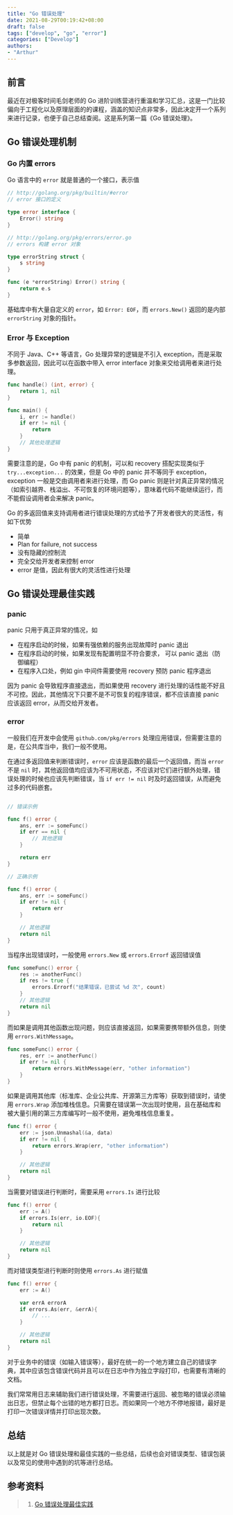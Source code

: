 ```yaml
---
title: "Go 错误处理"
date: 2021-08-29T00:19:42+08:00
draft: false
tags: ["develop", "go", "error"]
categories: ["Develop"]
authors:
- "Arthur"
---
```


## 前言

最近在对极客时间毛剑老师的 Go 进阶训练营进行重温和学习汇总，这是一门比较偏向于工程化以及原理层面的的课程，涵盖的知识点非常多，因此决定开一个系列来进行记录，也便于自己总结查阅。这是系列第一篇《Go 错误处理》。

## Go 错误处理机制

### Go 内置 errors

Go 语言中的 `error` 就是普通的一个接口，表示值

```go
// http://golang.org/pkg/builtin/#error
// error 接口的定义

type error interface {
    Error() string
}

// http://golang.org/pkg/errors/error.go
// errors 构建 error 对象

type errorString struct {
    s string
}

func (e *errorString) Error() string {
    return e.s
}
```

基础库中有大量自定义的 `error`，如 `Error: EOF`，而 `errors.New()` 返回的是内部 `errorString` 对象的指针。

### Error 与 Exception

不同于 Java、C++ 等语言，Go 处理异常的逻辑是不引入 exception，而是采取多参数返回，因此可以在函数中带入 error interface 对象来交给调用者来进行处理。

```go
func handle() (int, error) {
    return 1, nil
}

func main() {
    i, err := handle()
    if err != nil {
        return
    }
    // 其他处理逻辑
}
```

需要注意的是，Go 中有 panic 的机制，可以和 recovery 搭配实现类似于 `try...exception...` 的效果，但是 Go 中的 panic 并不等同于 exception，exception 一般是交由调用者来进行处理，而 Go panic 则是针对真正异常的情况（如索引越界、栈溢出、不可恢复的环境问题等），意味着代码不能继续运行，而不能假设调用者会来解决 panic。

Go 的多返回值来支持调用者进行错误处理的方式给予了开发者很大的灵活性，有如下优势

- 简单
- Plan for failure, not success
- 没有隐藏的控制流
- 完全交给开发者来控制 error
- error 是值，因此有很大的灵活性进行处理

## Go 错误处理最佳实践

### panic

panic 只用于真正异常的情况，如

- 在程序启动的时候，如果有强依赖的服务出现故障时 panic 退出
- 在程序启动的时候，如果发现有配置明显不符合要求， 可以 panic 退出（防御编程）
- 在程序入口处，例如 gin 中间件需要使用 recovery 预防 panic 程序退出

因为 panic 会导致程序直接退出，而如果使用 recovery 进行处理的话性能不好且不可控。因此，其他情况下只要不是不可恢复的程序错误，都不应该直接 panic 应该返回 error，从而交给开发者。


### error

一般我们在开发中会使用 `github.com/pkg/errors` 处理应用错误，但需要注意的是，在公共库当中，我们一般不使用。

在通过多返回值来判断错误时，`error` 应该是函数的最后一个返回值，而当 `error` 不是 `nil` 时，其他返回值均应该为不可用状态，不应该对它们进行额外处理，错误处理的时候也应该先判断错误，当 `if err != nil` 时及时返回错误，从而避免过多的代码嵌套。

```go

// 错误示例

func f() error {
    ans, err := someFunc()
    if err == nil {
        // 其他逻辑
    }

    return err
}

// 正确示例

func f() error {
    ans, err := someFunc()
    if err != nil {
        return err
    }

    // 其他逻辑
    return nil
}
```

当程序出现错误时，一般使用 `errors.New` 或 `errors.Errorf` 返回错误值

```go
func someFunc() error {
    res := anotherFunc()
    if res != true {
        errors.Errorf("结果错误，已尝试 %d 次", count)
    }
    // 其他逻辑
    return nil
}
```

而如果是调用其他函数出现问题，则应该直接返回，如果需要携带额外信息，则使用 `errors.WithMessage`。

```go
func someFunc() error {
    res, err := anotherFunc()
    if err != nil {
        return errors.WithMessage(err, "other information")
    }
}
```

如果是调用其他库（标准库、企业公共库、开源第三方库等）获取到错误时，请使用 `errors.Wrap` 添加堆栈信息。只需要在错误第一次出现时使用，且在基础库和被大量引用的第三方库编写时一般不使用，避免堆栈信息重复。

```go
func f() error {
    err := json.Unmashal(&a, data)
    if err != nil {
        return errors.Wrap(err, "other information")
    }

    // 其他逻辑
    return nil
}
```

当需要对错误进行判断时，需要采用 `errors.Is` 进行比较

```go
func f() error {
    err := A()
    if errors.Is(err, io.EOF){
    	return nil
    }

    // 其他逻辑
    return nil
}
```

而对错误类型进行判断时则使用 `errors.As` 进行赋值

```go
func f() error {
    err := A()

    var errA errorA
    if errors.As(err, &errA){
    	// ...
    }

    // 其他逻辑
    return nil
}
```

对于业务中的错误（如输入错误等），最好在统一的一个地方建立自己的错误字典，其中应该包含错误代码并且可以在日志中作为独立字段打印，也需要有清晰的文档。

我们常常用日志来辅助我们进行错误处理，不需要进行返回、被忽略的错误必须输出日志，但禁止每个出错的地方都打日志。而如果同一个地方不停地报错，最好是打印一次错误详情并打印出现次数。

## 总结

以上就是对 Go 错误处理和最佳实践的一些总结，后续也会对错误类型、错误包装以及常见的使用中遇到的坑等进行总结。

## 参考资料

> 1. [Go 错误处理最佳实践](https://lailin.xyz/post/go-training-03.html)